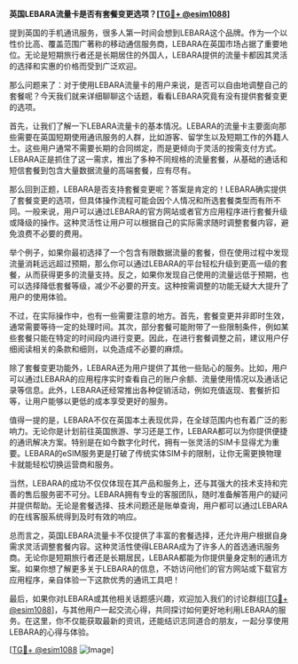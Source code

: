 **英国LEBARA流量卡是否有套餐变更选项？[[TG💪+ @esim1088](https://t.me/s/esim1088)]**

提到英国的手机通讯服务，很多人第一时间会想到LEBARA这个品牌。作为一个以性价比高、覆盖范围广著称的移动通信服务商，LEBARA在英国市场占据了重要地位。无论是短期旅行者还是长期居住的外国人，LEBARA提供的流量卡都因其灵活的选择和实惠的价格而受到广泛欢迎。

那么问题来了：对于使用LEBARA流量卡的用户来说，是否可以自由地调整自己的套餐呢？今天我们就来详细聊聊这个话题，看看LEBARA究竟有没有提供套餐变更的选项。

首先，让我们了解一下LEBARA流量卡的基本情况。LEBARA的流量卡主要面向那些需要在英国短期使用通讯服务的人群，比如游客、留学生以及短期工作的外籍人士。这些用户通常不需要长期的合同绑定，而是更倾向于灵活的按需支付方式。LEBARA正是抓住了这一需求，推出了多种不同规格的流量套餐，从基础的通话和短信套餐到包含大量数据流量的高端套餐，应有尽有。

那么回到正题，LEBARA是否支持套餐变更呢？答案是肯定的！LEBARA确实提供了套餐变更的选项，但具体操作流程可能会因个人情况和所选套餐类型而有所不同。一般来说，用户可以通过LEBARA的官方网站或者官方应用程序进行套餐升级或降级的操作。这种灵活性让用户可以根据自己的实际需求随时调整套餐内容，避免浪费不必要的费用。

举个例子，如果你最初选择了一个包含有限数据流量的套餐，但在使用过程中发现流量消耗远远超过预期，那么你可以通过LEBARA的平台轻松升级到更高一级的套餐，从而获得更多的流量支持。反之，如果你发现自己使用的流量远低于预期，也可以选择降低套餐等级，减少不必要的开支。这种按需调整的功能无疑大大提升了用户的使用体验。

不过，在实际操作中，也有一些需要注意的地方。首先，套餐变更并非即时生效，通常需要等待一定的处理时间。其次，部分套餐可能附带了一些限制条件，例如某些套餐只能在特定的时间段内进行变更。因此，在进行套餐调整之前，建议用户仔细阅读相关的条款和细则，以免造成不必要的麻烦。

除了套餐变更功能外，LEBARA还为用户提供了其他一些贴心的服务。比如，用户可以通过LEBARA的应用程序实时查看自己的账户余额、流量使用情况以及通话记录等信息。此外，LEBARA还经常推出各种促销活动，例如充值返现、套餐折扣等，让用户能够以更低的成本享受更好的服务。

值得一提的是，LEBARA不仅在英国本土表现优异，在全球范围内也有着广泛的影响力。无论你是计划前往英国旅游、学习还是工作，LEBARA都可以为你提供便捷的通讯解决方案。特别是在如今数字化时代，拥有一张灵活的SIM卡显得尤为重要。LEBARA的eSIM服务更是打破了传统实体SIM卡的限制，让你无需更换物理卡就能轻松切换运营商和服务。

当然，LEBARA的成功不仅仅体现在其产品和服务上，还与其强大的技术支持和完善的售后服务密不可分。LEBARA拥有专业的客服团队，随时准备解答用户的疑问并提供帮助。无论是套餐选择、技术问题还是账单查询，用户都可以通过LEBARA的在线客服系统得到及时有效的响应。

总而言之，英国LEBARA流量卡不仅提供了丰富的套餐选择，还允许用户根据自身需求灵活调整套餐内容。这种灵活性使得LEBARA成为了许多人的首选通讯服务商。无论你是短期旅行者还是长期居民，LEBARA都能为你提供量身定制的通讯方案。如果你想了解更多关于LEBARA的信息，不妨访问他们的官方网站或下载官方应用程序，亲自体验一下这款优秀的通讯工具吧！

最后，如果你对LEBARA或其他相关话题感兴趣，欢迎加入我们的讨论群组[[TG💪+ @esim1088](https://t.me/s/esim1088)]，与其他用户一起交流心得，共同探讨如何更好地利用LEBARA的服务。在这里，你不仅能获取最新的资讯，还能结识志同道合的朋友，一起分享使用LEBARA的心得与体验。

[[TG💪+ @esim1088](https://t.me/s/esim1088) ![Image](https://i.postimg.cc/4NQfJmqS/Snipaste-2025-05-13-00-14-12.png)]